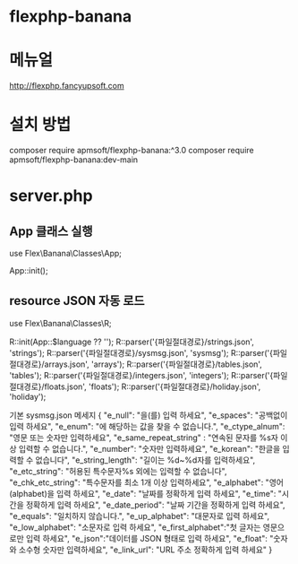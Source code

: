 # flexphp-banana

# 메뉴얼
http://flexphp.fancyupsoft.com


# 설치 방법
composer require apmsoft/flexphp-banana:^3.0
composer require apmsoft/flexphp-banana:dev-main


# server.php
## App 클래스 실행
use Flex\Banana\Classes\App;

App::init();

## resource JSON 자동 로드
use Flex\Banana\Classes\R;

R::init(App::$language ?? '');
R::parser('{파일절대경로}/strings.json', 'strings');
R::parser('{파일절대경로}/sysmsg.json', 'sysmsg');
R::parser('{파일절대경로}/arrays.json', 'arrays');
R::parser('{파일절대경로}/tables.json', 'tables');
R::parser('{파일절대경로}/integers.json', 'integers');
R::parser('{파일절대경로}/floats.json', 'floats');
R::parser('{파일절대경로}/holiday.json', 'holiday');

기본 sysmsg.json 메세지
{
    "e_null": "을(를) 입력 하세요",
    "e_spaces": "공백없이 입력 하세요",
    "e_enum": "에 해당하는 값을 찾을 수 없습니다.",
    "e_ctype_alnum": "영문 또는 숫자만 입력하세요",
    "e_same_repeat_string" : "연속된 문자를 %s자 이상 입력할 수 없습니다.",
    "e_number": "숫자만 입력하세요",
    "e_korean": "한글을 입력할 수 없습니다",
    "e_string_length": "길이는 %d~%d자를 입력하세요",
    "e_etc_string": "허용된 특수문자%s 외에는 입력할 수 없습니다",
    "e_chk_etc_string": "특수문자를 최소 1개 이상 입력하세요",
    "e_alphabet": "영어(alphabet)을 입력 하세요",
    "e_date": "날짜를 정확하게 입력 하세요",
    "e_time": "시간을 정확하게 입력 하세요",
    "e_date_period": "날짜 기간을 정확하게 입력 하세요",
    "e_equals": "일치하지 않습니다.",
    "e_up_alphabet": "대문자로 입력 하세요",
    "e_low_alphabet": "소문자로 입력 하세요",
    "e_first_alphabet":"첫 글자는 영문으로만 입력 하세요",
    "e_json":"데이터를 JSON 형태로 입력 하세요",
    "e_float": "숫자와 소수형 숫자만 입력하세요",
    "e_link_url": "URL 주소 정확하게 입력 하세요"
}